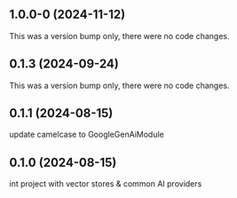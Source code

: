 ## 1.0.0-0 (2024-11-12)

This was a version bump only, there were no code changes.

## 0.1.3 (2024-09-24)

This was a version bump only, there were no code changes.

## 0.1.1 (2024-08-15)

update camelcase to GoogleGenAiModule

## 0.1.0 (2024-08-15)

int project with vector stores & common AI providers